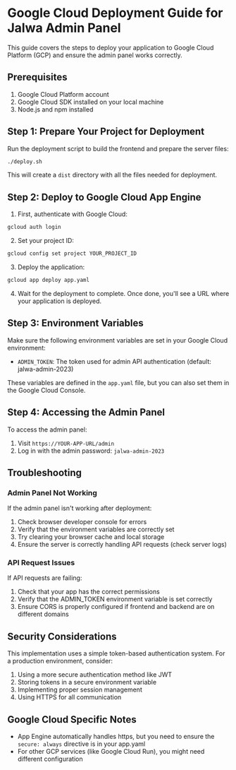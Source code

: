 # Google Cloud Deployment Guide for Jalwa Admin Panel

This guide covers the steps to deploy your application to Google Cloud Platform (GCP) and ensure the admin panel works correctly.

## Prerequisites

1. Google Cloud Platform account
2. Google Cloud SDK installed on your local machine
3. Node.js and npm installed

## Step 1: Prepare Your Project for Deployment

Run the deployment script to build the frontend and prepare the server files:

```bash
./deploy.sh
```

This will create a `dist` directory with all the files needed for deployment.

## Step 2: Deploy to Google Cloud App Engine

1. First, authenticate with Google Cloud:

```bash
gcloud auth login
```

2. Set your project ID:

```bash
gcloud config set project YOUR_PROJECT_ID
```

3. Deploy the application:

```bash
gcloud app deploy app.yaml
```

4. Wait for the deployment to complete. Once done, you'll see a URL where your application is deployed.

## Step 3: Environment Variables

Make sure the following environment variables are set in your Google Cloud environment:

- `ADMIN_TOKEN`: The token used for admin API authentication (default: jalwa-admin-2023)

These variables are defined in the `app.yaml` file, but you can also set them in the Google Cloud Console.

## Step 4: Accessing the Admin Panel

To access the admin panel:

1. Visit `https://YOUR-APP-URL/admin`
2. Log in with the admin password: `jalwa-admin-2023`

## Troubleshooting

### Admin Panel Not Working

If the admin panel isn't working after deployment:

1. Check browser developer console for errors
2. Verify that the environment variables are correctly set
3. Try clearing your browser cache and local storage
4. Ensure the server is correctly handling API requests (check server logs)

### API Request Issues

If API requests are failing:

1. Check that your app has the correct permissions
2. Verify that the ADMIN_TOKEN environment variable is set correctly
3. Ensure CORS is properly configured if frontend and backend are on different domains

## Security Considerations

This implementation uses a simple token-based authentication system. For a production environment, consider:

1. Using a more secure authentication method like JWT
2. Storing tokens in a secure environment variable
3. Implementing proper session management
4. Using HTTPS for all communication

## Google Cloud Specific Notes

- App Engine automatically handles https, but you need to ensure the `secure: always` directive is in your app.yaml
- For other GCP services (like Google Cloud Run), you might need different configuration